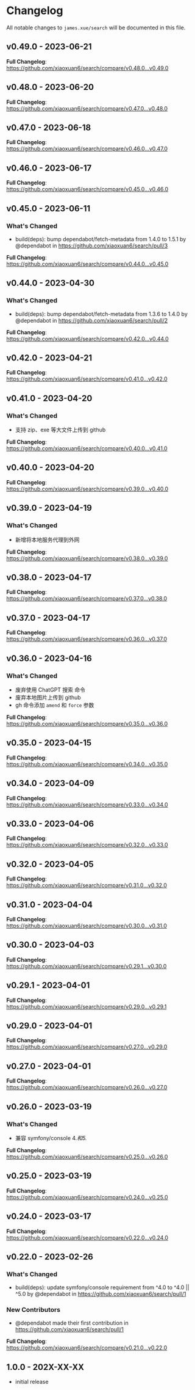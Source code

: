 # Changelog

All notable changes to `james.xue/search` will be documented in this file.

## v0.49.0 - 2023-06-21

**Full Changelog**: https://github.com/xiaoxuan6/search/compare/v0.48.0...v0.49.0

## v0.48.0 - 2023-06-20

**Full Changelog**: https://github.com/xiaoxuan6/search/compare/v0.47.0...v0.48.0

## v0.47.0 - 2023-06-18

**Full Changelog**: https://github.com/xiaoxuan6/search/compare/v0.46.0...v0.47.0

## v0.46.0 - 2023-06-17

**Full Changelog**: https://github.com/xiaoxuan6/search/compare/v0.45.0...v0.46.0

## v0.45.0 - 2023-06-11

### What's Changed

- build(deps): bump dependabot/fetch-metadata from 1.4.0 to 1.5.1 by @dependabot in https://github.com/xiaoxuan6/search/pull/3

**Full Changelog**: https://github.com/xiaoxuan6/search/compare/v0.44.0...v0.45.0

## v0.44.0 - 2023-04-30

### What's Changed

- build(deps): bump dependabot/fetch-metadata from 1.3.6 to 1.4.0 by @dependabot in https://github.com/xiaoxuan6/search/pull/2

**Full Changelog**: https://github.com/xiaoxuan6/search/compare/v0.42.0...v0.44.0

## v0.42.0 - 2023-04-21

**Full Changelog**: https://github.com/xiaoxuan6/search/compare/v0.41.0...v0.42.0

## v0.41.0 - 2023-04-20

### What's Changed

- 支持 zip、exe 等大文件上传到 github

**Full Changelog**: https://github.com/xiaoxuan6/search/compare/v0.40.0...v0.41.0

## v0.40.0 - 2023-04-20

**Full Changelog**: https://github.com/xiaoxuan6/search/compare/v0.39.0...v0.40.0

## v0.39.0 - 2023-04-19

### What's Changed

- 新增将本地服务代理到外网

**Full Changelog**: https://github.com/xiaoxuan6/search/compare/v0.38.0...v0.39.0

## v0.38.0 - 2023-04-17

**Full Changelog**: https://github.com/xiaoxuan6/search/compare/v0.37.0...v0.38.0

## v0.37.0 - 2023-04-17

**Full Changelog**: https://github.com/xiaoxuan6/search/compare/v0.36.0...v0.37.0

## v0.36.0 - 2023-04-16

### What's Changed

- 废弃使用 ChatGPT 搜索 命令
- 废弃本地图片上传到 github
- gh 命令添加 `amend` 和 `force` 参数

**Full Changelog**: https://github.com/xiaoxuan6/search/compare/v0.35.0...v0.36.0

## v0.35.0 - 2023-04-15

**Full Changelog**: https://github.com/xiaoxuan6/search/compare/v0.34.0...v0.35.0

## v0.34.0 - 2023-04-09

**Full Changelog**: https://github.com/xiaoxuan6/search/compare/v0.33.0...v0.34.0

## v0.33.0 - 2023-04-06

**Full Changelog**: https://github.com/xiaoxuan6/search/compare/v0.32.0...v0.33.0

## v0.32.0 - 2023-04-05

**Full Changelog**: https://github.com/xiaoxuan6/search/compare/v0.31.0...v0.32.0

## v0.31.0 - 2023-04-04

**Full Changelog**: https://github.com/xiaoxuan6/search/compare/v0.30.0...v0.31.0

## v0.30.0 - 2023-04-03

**Full Changelog**: https://github.com/xiaoxuan6/search/compare/v0.29.1...v0.30.0

## v0.29.1 - 2023-04-01

**Full Changelog**: https://github.com/xiaoxuan6/search/compare/v0.29.0...v0.29.1

## v0.29.0 - 2023-04-01

**Full Changelog**: https://github.com/xiaoxuan6/search/compare/v0.27.0...v0.29.0

## v0.27.0 - 2023-04-01

**Full Changelog**: https://github.com/xiaoxuan6/search/compare/v0.26.0...v0.27.0

## v0.26.0 - 2023-03-19

### What's Changed

- 兼容 symfony/console 4.*和5.*

**Full Changelog**: https://github.com/xiaoxuan6/search/compare/v0.25.0...v0.26.0

## v0.25.0 - 2023-03-19

**Full Changelog**: https://github.com/xiaoxuan6/search/compare/v0.24.0...v0.25.0

## v0.24.0 - 2023-03-17

**Full Changelog**: https://github.com/xiaoxuan6/search/compare/v0.22.0...v0.24.0

## v0.22.0 - 2023-02-26

### What's Changed

- build(deps): update symfony/console requirement from ^4.0 to ^4.0 || ^5.0 by @dependabot in https://github.com/xiaoxuan6/search/pull/1

### New Contributors

- @dependabot made their first contribution in https://github.com/xiaoxuan6/search/pull/1

**Full Changelog**: https://github.com/xiaoxuan6/search/compare/v0.21.0...v0.22.0

## 1.0.0 - 202X-XX-XX

- initial release
